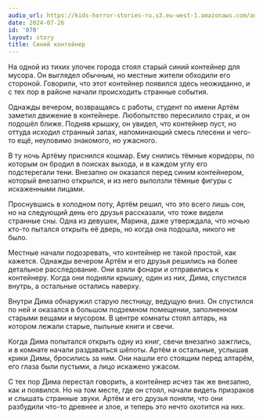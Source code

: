```yaml
---
audio_url: https://kids-horror-stories-ru.s3.eu-west-1.amazonaws.com/audio/070-blue-container.mp3
date: 2024-07-26
id: '070'
layout: story
title: Синий контейнер
---
```


На одной из тихих улочек города стоял старый синий контейнер для мусора. Он выглядел обычным, но местные жители обходили его стороной. Говорили, что этот контейнер появился здесь неожиданно, и с тех пор в районе начали происходить странные события.

Однажды вечером, возвращаясь с работы, студент по имени Артём заметил движение в контейнере. Любопытство пересилило страх, и он подошёл ближе. Подняв крышку, он увидел, что контейнер пуст, но оттуда исходил странный запах, напоминающий смесь плесени и чего-то ещё, неуловимо знакомого, но ужасного.

В ту ночь Артёму приснился кошмар. Ему снились тёмные коридоры, по которым он бродил в поисках выхода, и в каждом углу его подстерегали тени. Внезапно он оказался перед синим контейнером, который внезапно открылся, и из него выползли тёмные фигуры с искаженными лицами.

Проснувшись в холодном поту, Артём решил, что это всего лишь сон, но на следующий день его друзья рассказали, что тоже видели странные сны. Одна из девушек, Марина, даже утверждала, что ночью кто-то пытался открыть её дверь, но когда она подошла, никого не было.

Местные начали подозревать, что контейнер не такой простой, как кажется. Однажды вечером Артём и его друзья решились на более детальное расследование. Они взяли фонари и отправились к контейнеру. Когда они подняли крышку, один из них, Дима, спустился внутрь, а остальные остались наверху.

Внутри Дима обнаружил старую лестницу, ведущую вниз. Он спустился по ней и оказался в большом подземном помещении, заполненном старыми вещами и мусором. В центре комнаты стоял алтарь, на котором лежали старые, пыльные книги и свечи.

Когда Дима попытался открыть одну из книг, свечи внезапно зажглись, и в комнате начали раздаваться шёпоты. Артём и остальные, услышав крики Димы, бросились за ним. Они нашли его стоящим перед алтарём, его глаза были пустыми, а лицо искажено ужасом.

С тех пор Дима перестал говорить, а контейнер исчез так же внезапно, как и появился. Но на том месте, где он стоял, начали видеть призраков и слышать странные звуки. Артём и его друзья поняли, что они разбудили что-то древнее и злое, и теперь это нечто охотится на них.